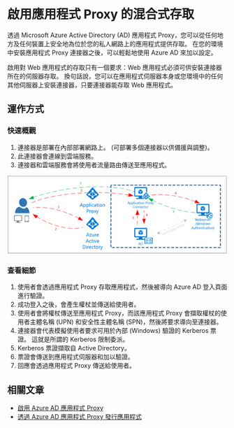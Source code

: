 <properties
    pageTitle="啟用應用程式 Proxy 的混合式存取 | Microsoft Azure"
    description="能夠透過 Azure Active Directory 從您的網路外部存取在您的私人網路內執行的應用程式。"
    services="active-directory"
    documentationCenter=""
    authors="femila"
    manager="stevenpo"
    editor=""/>

<tags
    ms.service="active-directory"
    ms.workload="identity"
    ms.tgt_pltfrm="na"
    ms.devlang="na"
    ms.topic="article"
    ms.date="10/16/2015"
    ms.author="femila"/>


# 啟用應用程式 Proxy 的混合式存取

透過 Microsoft Azure Active Directory (AD) 應用程式 Proxy，您可以從任何地方及任何裝置上安全地為位於您的私人網路上的應用程式提供存取。 在您的環境中安裝應用程式 Proxy 連接器之後，可以輕鬆地使用 Azure AD 來加以設定。

啟用對 Web 應用程式的存取只有一個要求：Web 應用程式必須可供安裝連接器所在的伺服器存取。 換句話說，您可以在應用程式伺服器本身或您環境中的任何其他伺服器上安裝連接器，只要連接器能存取 Web 應用程式。

## 運作方式

### 快速概觀

1. 連接器是部署在內部部署網路上。 (可部署多個連接器以供備援與調整)。
2. 此連接器會連線到雲端服務。
3. 連接器和雲端服務會將使用者流量路由傳送至應用程式。

 ![AzureAD 應用程式 Proxy 圖表](./media/active-directory-appssoaccess-whatis/azureappproxxy.png)

### 查看細節

1. 使用者會透過應用程式 Proxy 存取應用程式，然後被導向 Azure AD 登入頁面進行驗證。
2. 成功登入之後，會產生權杖並傳送給使用者。
3. 使用者會將權杖傳送至應用程式 Proxy，而該應用程式 Proxy 會擷取權杖的使用者主體名稱 (UPN) 和安全性主體名稱 (SPN)，然後將要求導向至連接器。
4. 連接器會代表模擬使用者要求可用於內部 (Windows) 驗證的 Kerberos 票證。 這就是所謂的 Kerberos 限制委派。
5. Kerberos 票證擷取自 Active Directory。
6. 票證會傳送到應用程式伺服器和加以驗證。
7. 回應會透過應用程式 Proxy 傳送給使用者。

## 相關文章

- [啟用 Azure AD 應用程式 Proxy](active-directory-application-proxy-enable.md#step-1-enable-application-proxy-in-azure-ad)
- [透過 Azure AD 應用程式 Proxy 發行應用程式](active-directory-application-proxy-publish.md)





